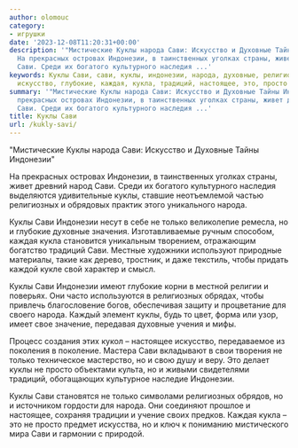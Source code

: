 ```yaml
---
author: olomouc
category:
- игрушки
date: '2023-12-08T11:20:31+00:00'
description: '"Мистические Куклы народа Сави: Искусство и Духовные Тайны Индонезии"
  На прекрасных островах Индонезии, в таинственных уголках страны, живет древний народ
  Сави. Среди их богатого культурного наследия ...'
keywords: Куклы Сави, сави, куклы, индонезии, народа, духовные, религиозных, только,
  искусство, глубокие, каждая, кукла, традиций, настоящее, это, просто
summary: '"Мистические Куклы народа Сави: Искусство и Духовные Тайны Индонезии" На
  прекрасных островах Индонезии, в таинственных уголках страны, живет древний народ
  Сави. Среди их богатого культурного наследия ...'
title: Куклы Сави
url: /kukly-savi/
---
```


"Мистические Куклы народа Сави: Искусство и Духовные Тайны Индонезии"

На прекрасных островах Индонезии, в таинственных уголках страны, живет древний народ Сави. Среди их богатого культурного наследия выделяются удивительные куклы, ставшие неотъемлемой частью религиозных и обрядовых практик этого уникального народа.

Куклы Сави Индонезии несут в себе не только великолепие ремесла, но и глубокие духовные значения. Изготавливаемые ручным способом, каждая кукла становится уникальным творением, отражающим богатство традиций Сави. Местные художники используют природные материалы, такие как дерево, тростник, и даже текстиль, чтобы придать каждой кукле свой характер и смысл.

Куклы Сави Индонезии имеют глубокие корни в местной религии и поверьях. Они часто используются в религиозных обрядах, чтобы привлечь благословение богов, обеспечивая защиту и процветание для своего народа. Каждый элемент куклы, будь то цвет, форма или узор, имеет свое значение, передавая духовные учения и мифы.

Процесс создания этих кукол – настоящее искусство, передаваемое из поколения в поколение. Мастера Сави вкладывают в свои творения не только техническое мастерство, но и свою душу и веру. Это делает куклы не просто объектами культа, но и живыми свидетелями традиций, обогащающих культурное наследие Индонезии.

Куклы Сави становятся не только символами религиозных обрядов, но и источником гордости для народа. Они соединяют прошлое и настоящее, сохраняя традиции и учение своих предков. Каждая кукла – это не просто предмет искусства, но и ключ к пониманию мистического мира Сави и гармонии с природой.